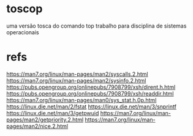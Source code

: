# toscop
uma versão tosca do comando top
trabalho para disciplina de sistemas operacionais

# refs
https://man7.org/linux/man-pages/man2/syscalls.2.html
https://man7.org/linux/man-pages/man2/sysinfo.2.html
https://pubs.opengroup.org/onlinepubs/7908799/xsh/dirent.h.html
https://pubs.opengroup.org/onlinepubs/7908799/xsh/readdir.html
https://man7.org/linux/man-pages/man0/sys_stat.h.0p.html
https://linux.die.net/man/2/fstat
https://linux.die.net/man/3/snprintf
https://linux.die.net/man/3/getpwuid
https://man7.org/linux/man-pages/man2/getpriority.2.html
https://man7.org/linux/man-pages/man2/nice.2.html

